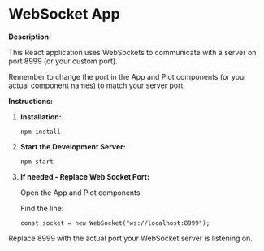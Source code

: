 # WebSocket App

**Description:**

This React application uses WebSockets to communicate with a server on port 8999 (or your custom port).

Remember to change the port in the App and Plot components (or your actual component names) to match your server port.

**Instructions:**

1. **Installation:**

   ``
   npm install
   ``
   
2. **Start the Development Server:**

   ``
   npm start
  ``

3. **If needed - Replace Web Socket Port:**

   Open the App and Plot components

   Find the line:

   ``
   const socket = new WebSocket("ws://localhost:8999");
  ``

Replace 8999 with the actual port your WebSocket server is listening on.
